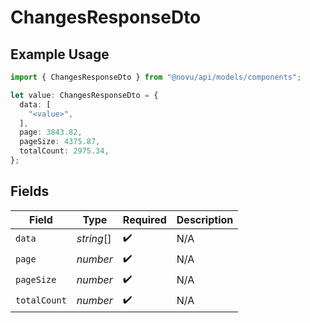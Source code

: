 # ChangesResponseDto

## Example Usage

```typescript
import { ChangesResponseDto } from "@novu/api/models/components";

let value: ChangesResponseDto = {
  data: [
    "<value>",
  ],
  page: 3843.82,
  pageSize: 4375.87,
  totalCount: 2975.34,
};
```

## Fields

| Field              | Type               | Required           | Description        |
| ------------------ | ------------------ | ------------------ | ------------------ |
| `data`             | *string*[]         | :heavy_check_mark: | N/A                |
| `page`             | *number*           | :heavy_check_mark: | N/A                |
| `pageSize`         | *number*           | :heavy_check_mark: | N/A                |
| `totalCount`       | *number*           | :heavy_check_mark: | N/A                |